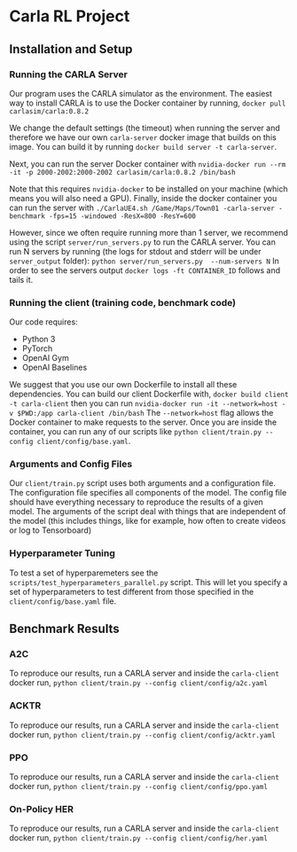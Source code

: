# Carla RL Project

## Installation and Setup

### Running the CARLA Server
Our program uses the CARLA simulator as the environment. The easiest way to install CARLA is to use the Docker container by running,
`docker pull carlasim/carla:0.8.2`

We change the default settings (the timeout) when running the server and therefore we have our own `carla-server` docker image that builds on this image. You can build it by running
`docker build server -t carla-server`.

Next, you can run the server Docker container with
`nvidia-docker run --rm -it -p 2000-2002:2000-2002 carlasim/carla:0.8.2 /bin/bash`

Note that this requires `nvidia-docker` to be installed on your machine (which means you will also need a GPU). Finally, inside the docker container you can
run the server with
`./CarlaUE4.sh /Game/Maps/Town01 -carla-server -benchmark -fps=15 -windowed -ResX=800 -ResY=600 `

However, since we often require running more than 1 server, we recommend using the script `server/run_servers.py` to run the CARLA server. You can run N servers by running (the logs for stdout and stderr will be under `server_output` folder):
`python server/run_servers.py  --num-servers N`
In order to see the servers output `docker logs -ft CONTAINER_ID` follows and tails it.

### Running the client (training code, benchmark code)
Our code requires:
* Python 3
* PyTorch
* OpenAI Gym
* OpenAI Baselines

We suggest that you use our own Dockerfile to install all these dependencies. You can build our client Dockerfile with,
`docker build client -t carla-client`
then you can run
`nvidia-docker run -it --network=host -v $PWD:/app carla-client /bin/bash`
The `--network=host` flag allows the Docker container to make requests to the server. Once you are inside
the container, you can run any of our scripts like `python client/train.py --config client/config/base.yaml`.

### Arguments and Config Files
Our `client/train.py` script uses both arguments and a configuration file. The configuration file specifies all components of the model. The config file should have everything necessary to reproduce the results of a given model. The arguments of the script deal with things that are independent of the model (this includes things, like for example, how often to create videos or log to Tensorboard)


### Hyperparameter Tuning
To test a set of hyperparemeters see the `scripts/test_hyperparameters_parallel.py` script. This will let you specify a set of hyperparameters to test different from those specified in the `client/config/base.yaml` file.

## Benchmark Results

### A2C
To reproduce our results, run a CARLA server and inside the `carla-client` docker run,
`python client/train.py --config client/config/a2c.yaml`

### ACKTR
To reproduce our results, run a CARLA server and inside the `carla-client` docker run,
`python client/train.py --config client/config/acktr.yaml`

### PPO
To reproduce our results, run a CARLA server and inside the `carla-client` docker run,
`python client/train.py --config client/config/ppo.yaml`

### On-Policy HER
To reproduce our results, run a CARLA server and inside the `carla-client` docker run,
`python client/train.py --config client/config/her.yaml`

